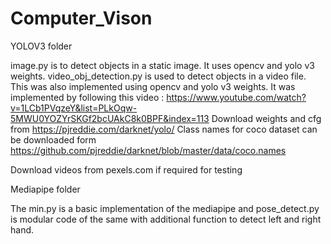 # Computer_Vison

YOLOV3 folder

image.py is to detect objects in a static image. It uses opencv and  yolo v3 weights.
video_obj_detection.py is used to detect objects in a video file. This was also implemented using opencv and  yolo v3 weights.
It was implemented by following this video : https://www.youtube.com/watch?v=1LCb1PVqzeY&list=PLkOqw-5MWU0YOZYrSKGf2bcUAkC8k0BPF&index=113 
Download weights and cfg from  https://pjreddie.com/darknet/yolo/
Class names for coco dataset can be downloaded form https://github.com/pjreddie/darknet/blob/master/data/coco.names

Download videos from pexels.com if required for testing


Mediapipe folder

The min.py is a basic implementation of the mediapipe and pose_detect.py is modular code of the same with additional function to detect left and right hand.
